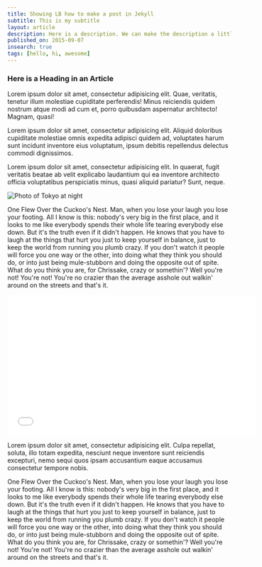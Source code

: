 ```yaml
---
title: Showing LB how to make a post in Jekyll
subtitle: This is my subtitle
layout: article
description: Here is a description. We can make the description a little bit longer so that it uses up all of the space in the list view for articles.
published_on: 2015-09-07
insearch: true
tags: [hello, hi, awesome]
---
```


### Here is a Heading in an Article

Lorem ipsum dolor sit amet, consectetur adipisicing elit. Quae, veritatis, tenetur illum molestiae cupiditate perferendis! Minus reiciendis quidem nostrum atque modi ad cum et, porro quibusdam aspernatur architecto! Magnam, quasi! 

Lorem ipsum dolor sit amet, consectetur adipisicing elit. Aliquid doloribus cupiditate molestiae omnis expedita adipisci quidem ad, voluptates harum sunt incidunt inventore eius voluptatum, ipsum debitis repellendus delectus commodi dignissimos.

Lorem ipsum dolor sit amet, consectetur adipisicing elit. In quaerat, fugit veritatis beatae ab velit explicabo laudantium qui ea inventore architecto officia voluptatibus perspiciatis minus, quasi aliquid pariatur? Sunt, neque.

![Photo of Tokyo at night](https://stuckincustoms.smugmug.com/Portfolio/i-Xjk6kmf/0/L/Night%20in%20Tokyo-L.jpg)

One Flew Over the Cuckoo's Nest. Man, when you lose your laugh you lose your footing. All I know is this: nobody's very big in the first place, and it looks to me like everybody spends their whole life tearing everybody else down. But it's the truth even if it didn't happen. He knows that you have to laugh at the things that hurt you just to keep yourself in balance, just to keep the world from running you plumb crazy. If you don't watch it people will force you one way or the other, into doing what they think you should do, or into just being mule-stubborn and doing the opposite out of spite. What do you think you are, for Chrissake, crazy or somethin'? Well you're not! You're not! You're no crazier than the average asshole out walkin' around on the streets and that's it.

<iframe width="560" height="315" src="//www.youtube.com/embed/Ehh9ICHLpEQ" frameborder="0" allowfullscreen></iframe>

Lorem ipsum dolor sit amet, consectetur adipisicing elit. Culpa repellat, soluta, illo totam expedita, nesciunt neque inventore sunt reiciendis excepturi, nemo sequi quos ipsam accusantium eaque accusamus consectetur tempore nobis.

One Flew Over the Cuckoo's Nest. Man, when you lose your laugh you lose your footing. All I know is this: nobody's very big in the first place, and it looks to me like everybody spends their whole life tearing everybody else down. But it's the truth even if it didn't happen. He knows that you have to laugh at the things that hurt you just to keep yourself in balance, just to keep the world from running you plumb crazy. If you don't watch it people will force you one way or the other, into doing what they think you should do, or into just being mule-stubborn and doing the opposite out of spite. What do you think you are, for Chrissake, crazy or somethin'? Well you're not! You're not! You're no crazier than the average asshole out walkin' around on the streets and that's it.



